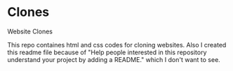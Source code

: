 # Clones
Website Clones

This repo containes html and css codes for cloning websites.
Also I created this readme file because of "Help people interested in this repository understand your project by adding a README." which I don't want to see.
